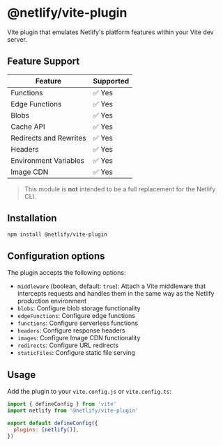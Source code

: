 # @netlify/vite-plugin

Vite plugin that emulates Netlify's platform features within your Vite dev server.

## Feature Support

| Feature                | Supported |
| ---------------------- | --------- |
| Functions              | ✅ Yes    |
| Edge Functions         | ✅ Yes    |
| Blobs                  | ✅ Yes    |
| Cache API              | ✅ Yes    |
| Redirects and Rewrites | ✅ Yes    |
| Headers                | ✅ Yes    |
| Environment Variables  | ✅ Yes    |
| Image CDN              | ✅ Yes    |

> This module is **not** intended to be a full replacement for the Netlify CLI.

## Installation

```bash
npm install @netlify/vite-plugin
```

## Configuration options

The plugin accepts the following options:

- `middleware` (boolean, default: `true`): Attach a Vite middleware that intercepts requests and handles them in the
  same way as the Netlify production environment
- `blobs`: Configure blob storage functionality
- `edgeFunctions`: Configure edge functions
- `functions`: Configure serverless functions
- `headers`: Configure response headers
- `images`: Configure Image CDN functionality
- `redirects`: Configure URL redirects
- `staticFiles`: Configure static file serving

## Usage

Add the plugin to your `vite.config.js` or `vite.config.ts`:

```js
import { defineConfig } from 'vite'
import netlify from '@netlify/vite-plugin'

export default defineConfig({
  plugins: [netlify()],
})
```
